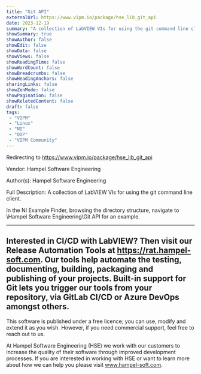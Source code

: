 ```yaml
---
title: "Git API"
externalUrl: https://www.vipm.io/package/hse_lib_git_api
date: 2023-12-19
summary: "A collection of LabVIEW VIs for using the git command line client."
showSummary: true
showAuthor: false
showEdit: false
showData: false
showViews: false
showReadingTime: false
showWordCount: false
showBreadcrumbs: false
showHeadingAnchors: false
sharingLinks: false
showZenMode: false
showPagination: false
showRelatedContent: false
draft: false
tags:
 - "VIPM"
 - "Linux"
 - "NI"
 - "OOP"
 - "VIPM Community"
---
```


Redirecting to https://www.vipm.io/package/hse_lib_git_api

Vendor: Hampel Software Engineering

Author(s): Hampel Software Engineering
 
Full Description:
A collection of LabVIEW VIs for using the git command line client. 

In the NI Example Finder, browsing the directory structure, navigate to \\Hampel Software Engineering\\Git API for an example.

------------------------------------------------------------
Interested in CI/CD with LabVIEW? Then visit our Release Automation Tools at https://rat.hampel-soft.com. Our tools help automate the testing, documenting, building, packaging and publishing of your projects. Built-in support for Git lets you trigger our tools from your repository, via GitLab CI/CD or Azure DevOps amongst others. 
------------------------------------------------------------

This software is published under a free licence; you can use, modify and extend it as you wish. However, if you need commercial support, feel free to reach out to us. 

At Hampel Software Engineering (HSE) we work with our customers to increase the quality of their software through improved development processes. If you are interested in working with HSE or want to learn more about how we can help you please visit www.hampel-soft.com.